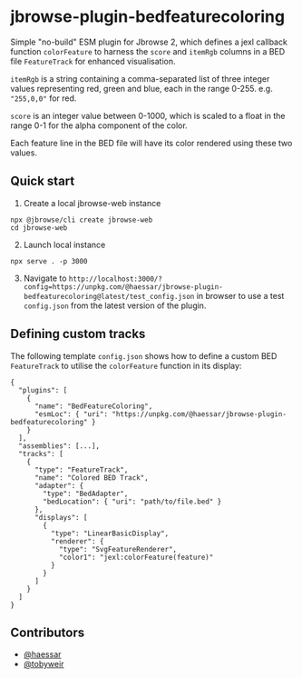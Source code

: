 # jbrowse-plugin-bedfeaturecoloring
Simple "no-build" ESM plugin for Jbrowse 2, which defines a jexl callback function `colorFeature` to harness the `score` and `itemRgb` columns in a BED file `FeatureTrack` for enhanced visualisation.

`itemRgb` is a string containing a comma-separated list of three integer values representing red, green and blue, each in the range 0-255. e.g. `"255,0,0"` for red.

`score` is an integer value between 0-1000, which is scaled to a float in the range 0-1 for the alpha component of the color.

Each feature line in the BED file will have its color rendered using these two values.

## Quick start
1. Create a local jbrowse-web instance
```
npx @jbrowse/cli create jbrowse-web
cd jbrowse-web
```

2. Launch local instance 
```
npx serve . -p 3000
```

3. Navigate to `http://localhost:3000/?config=https://unpkg.com/@haessar/jbrowse-plugin-bedfeaturecoloring@latest/test_config.json` in browser to use a test `config.json` from the latest version of the plugin.

## Defining custom tracks
The following template `config.json` shows how to define a custom BED `FeatureTrack` to utilise the `colorFeature` function in its display:
```
{
  "plugins": [
    {
      "name": "BedFeatureColoring",
      "esmLoc": { "uri": "https://unpkg.com/@haessar/jbrowse-plugin-bedfeaturecoloring" }
    }
  ],
  "assemblies": [...],
  "tracks": [
    {
      "type": "FeatureTrack",
      "name": "Colored BED Track",
      "adapter": {
        "type": "BedAdapter",
        "bedLocation": { "uri": "path/to/file.bed" }
      },
      "displays": [
        {
          "type": "LinearBasicDisplay",
          "renderer": {
            "type": "SvgFeatureRenderer",
            "color1": "jexl:colorFeature(feature)"
          }
        }
      ]
    }
  ]
}
```

## Contributors

- [@haessar](https://github.com/haessar)
- [@tobyweir](https://github.com/tobyweir)
